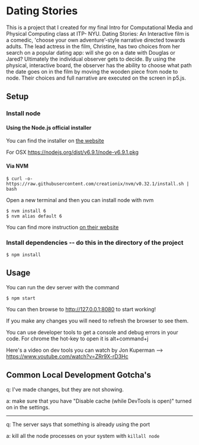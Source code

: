 # Dating Stories

This is a project that I created for my final Intro for Computational Media and Physical Computing class at ITP- NYU.
Dating Stories: An Interactive film is a comedic, 'choose your own adventure’-style narrative directed towards adults. The lead actress in the film, Christine, has two choices from her search on a popular dating app: will she go on a date with Douglas or Jared? Ultimately the individual observer gets to decide. By using the physical, interactive board, the observer has the ability to choose what path the date goes on in the film by moving the wooden piece from node to node. Their choices and full narrative are executed on the screen in p5.js.


## Setup

### Install node

#### Using the Node.js official installer

You can find the installer on [the website](https://nodejs.org/en/)

For OSX https://nodejs.org/dist/v6.9.1/node-v6.9.1.pkg

#### Via NVM

```
$ curl -o- https://raw.githubusercontent.com/creationix/nvm/v0.32.1/install.sh | bash
```

Open a new terminal and then you can install node with nvm

```
$ nvm install 6
$ nvm alias default 6
```

You can find more instruction [on their website](https://github.com/creationix/nvm)

### Install dependencies -- do this in the directory of the project

```
$ npm install
```

## Usage

You can run the dev server with the command

```
$ npm start
```

You can then browse to http://127.0.0.1:8080 to start working!

If you make any changes you will need to refresh the browser to see them.

You can use developer tools to get a console and debug errors in your code. For chrome the hot-key to open it is alt+command+j

Here's a video on dev tools you can watch by Jon Kuperman --> https://www.youtube.com/watch?v=ZRr9X-rD3Hc

## Common Local Development Gotcha's

q: I've made changes, but they are not showing.

a: make sure that you have "Disable cache (while DevTools is open)" turned on in the settings.

---

q: The server says that something is already using the port

a: kill all the node processes on your system with ```killall node```

